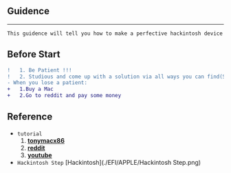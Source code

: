 ## Guidence
***
```This guidence will tell you how to make a perfective hackintosh device```
## Before Start
```diff
!   1. Be Patient !!!
!   2. Studious and come up with a solution via all ways you can find(Search Engine,BBS,YouTube etc.)
- When you lose a patient:
+   1.Buy a Mac
+   2.Go to reddit and pay some money
```
## Reference
* ```tutorial```
  1. [**tonymacx86**](https://www.tonymacx86.com/)
  2. [**reddit**](https://www.reddit.com/r/hackintosh/)
  3. [**youtube**](https://www.youtube.com)
* ```Hackintosh Step```
[Hackintosh](./EFI/APPLE/Hackintosh Step.png)
